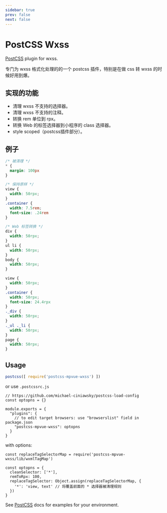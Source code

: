 ```yaml
---
sidebar: true
prev: false
next: false
---
```


<script src="../assets/cat.js"></script>
# PostCSS Wxss

[PostCSS] plugin for wxss.

专门为 wxss 格式化处理的的一个 postcss 插件，特别是在做 css 转 wxss 的时候好用到爆。

## 实现的功能
- 清理 wxss 不支持的选择器。
- 清理 wxss 不支持的注释。
- 转换 rem 单位到 rpx。
- 转换 Web 的标签选择器到小程序的 class 选择器。
- style scoped（postcss插件部分）。

## 例子
``` css
/* 被清理 */
* {
  margin: 100px
}

/* 保持原样 */
view {
  width: 50rpx;
}
.container {
  width: 7.5rem;
  font-size: .24rem
}

/* Web 标签转换 */
div {
  width: 50rpx;
}
ul li {
  width: 50rpx;
}
body {
  width: 50rpx;
}
```

``` css
view {
  width: 50rpx;
}
.container {
  width: 50rpx;
  font-size: 24.4rpx
}
._div {
  width: 50rpx;
}
._ul ._li {
  width: 50rpx;
}
page {
  width: 50rpx;
}
```

## Usage

```js
postcss([ require('postcss-mpvue-wxss') ])
```

or use `.postcssrc.js`
```
// https://github.com/michael-ciniawsky/postcss-load-config
const optopns = {}

module.exports = {
  "plugins": {
    // to edit target browsers: use "browserslist" field in package.json
    "postcss-mpvue-wxss": optopns
  }
}
```

with options:

```
const replaceTagSelectorMap = require('postcss-mpvue-wxss/lib/wxmlTagMap')

const optopns = {
  cleanSelector: ['*'],
  remToRpx: 100,
  replaceTagSelector: Object.assign(replaceTagSelectorMap, {
    '*': 'view, text' // 将覆盖前面的 * 选择器被清理规则
  })
}
```

See [PostCSS] docs for examples for your environment.

[PostCSS]: https://github.com/postcss/postcss

